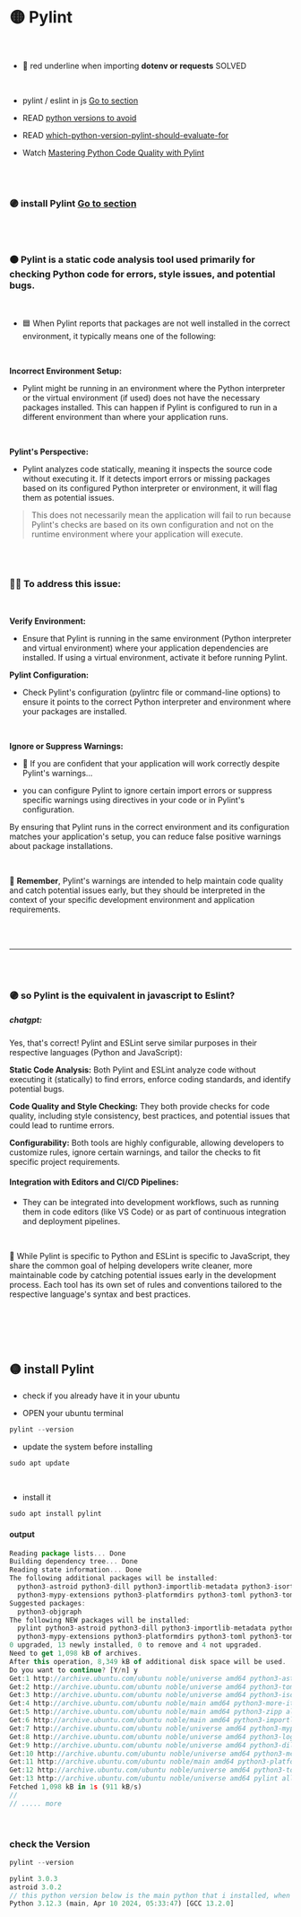 # 🟡 Pylint


<br>

- 🔴 red underline when importing **dotenv or requests** SOLVED []()

<br>

- pylint / eslint in js [Go to section](#pylint_eslint)


- READ [python versions to avoid](./z_PYENV_versions-python-toavoid.md)


- READ [which-python-version-pylint-should-evaluate-for](https://stackoverflow.com/questions/23052637/specify-which-python-version-pylint-should-evaluate-for)


- Watch [Mastering Python Code Quality with Pylint](https://youtu.be/RqdhVaX50mc?feature=shared)

<br>

<br>

### 🟣 install Pylint  [Go to section](#install_pylint)

<br>
<br>

### 🟠 Pylint is a static code analysis tool used primarily for checking Python code for errors, style issues, and potential bugs.




<br>


- 🟦 When Pylint reports that packages are not well installed in the correct environment, it typically means one of the following:

<br>

**Incorrect Environment Setup:**

- Pylint might be running in an environment where the Python interpreter or the virtual environment (if used) does not have the necessary packages installed. This can happen if Pylint is configured to run in a different environment than where your application runs.

<br>

**Pylint's Perspective:**

- Pylint analyzes code statically, meaning it inspects the source code without executing it. If it detects import errors or missing packages based on its configured Python interpreter or environment, it will flag them as potential issues.



>This does not necessarily mean the application will fail to run because Pylint's checks are based on its own configuration and not on the runtime environment where your application will execute.

<br>
<br>

### 💁‍♀️ To address this issue:


<br>

**Verify Environment:**

- Ensure that Pylint is running in the same environment (Python interpreter and virtual environment) where your application dependencies are installed. If using a virtual environment, activate it before running Pylint.


**Pylint Configuration:**

- Check Pylint's configuration (pylintrc file or command-line options) to ensure it points to the correct Python interpreter and environment where your packages are installed.

<br>


**Ignore or Suppress Warnings:**

- 🍊 If you are confident that your application will work correctly despite Pylint's warnings...

- you can configure Pylint to ignore certain import errors or suppress specific warnings using directives in your code or in Pylint's configuration.


By ensuring that Pylint runs in the correct environment and its configuration matches your application's setup, you can reduce false positive warnings about package installations.


<br>

🔴 **Remember**, Pylint's warnings are intended to help maintain code quality and catch potential issues early, but they should be interpreted in the context of your specific development environment and application requirements.

<br>
<br>

---

<br>
<br>

<a name="pylint_eslint"></a>

### 🟣 so Pylint is the equivalent in javascript to Eslint?

##### chatgpt:

Yes, that's correct! Pylint and ESLint serve similar purposes in their respective languages (Python and JavaScript):

**Static Code Analysis:** Both Pylint and ESLint analyze code without executing it (statically) to find errors, enforce coding standards, and identify potential bugs.

**Code Quality and Style Checking:** They both provide checks for code quality, including style consistency, best practices, and potential issues that could lead to runtime errors.

**Configurability:** Both tools are highly configurable, allowing developers to customize rules, ignore certain warnings, and tailor the checks to fit specific project requirements.



#### Integration with Editors and CI/CD Pipelines:

- They can be integrated into development workflows, such as running them in code editors (like VS Code) or as part of continuous integration and deployment pipelines.

<br>



🍊 While Pylint is specific to Python and ESLint is specific to JavaScript, they share the common goal of helping developers write cleaner, more maintainable code by catching potential issues early in the development process. Each tool has its own set of rules and conventions tailored to the respective language's syntax and best practices.


<br>
<br>

<br>
<br>

<a name="install_pylint"></a>

## 🟡 install Pylint

- check if you already have it in your ubuntu

- OPEN your ubuntu terminal

```javascript
pylint --version
```

- update the system before installing

```javascript
sudo apt update
```

<br>

- install it

```javascript
sudo apt install pylint
```

#### output

```javascript
Reading package lists... Done
Building dependency tree... Done
Reading state information... Done
The following additional packages will be installed:
  python3-astroid python3-dill python3-importlib-metadata python3-isort python3-logilab-common python3-mccabe python3-more-itertools
  python3-mypy-extensions python3-platformdirs python3-toml python3-tomlkit python3-zipp
Suggested packages:
  python3-objgraph
The following NEW packages will be installed:
  pylint python3-astroid python3-dill python3-importlib-metadata python3-isort python3-logilab-common python3-mccabe python3-more-itertools
  python3-mypy-extensions python3-platformdirs python3-toml python3-tomlkit python3-zipp
0 upgraded, 13 newly installed, 0 to remove and 4 not upgraded.
Need to get 1,098 kB of archives.
After this operation, 8,349 kB of additional disk space will be used.
Do you want to continue? [Y/n] y
Get:1 http://archive.ubuntu.com/ubuntu noble/universe amd64 python3-astroid all 3.0.2-2 [174 kB]
Get:2 http://archive.ubuntu.com/ubuntu noble/universe amd64 python3-toml all 0.10.2-1 [16.5 kB]
Get:3 http://archive.ubuntu.com/ubuntu noble/universe amd64 python3-isort all 5.6.4-1 [63.1 kB]
Get:4 http://archive.ubuntu.com/ubuntu noble/main amd64 python3-more-itertools all 10.2.0-1 [52.9 kB]
Get:5 http://archive.ubuntu.com/ubuntu noble/main amd64 python3-zipp all 1.0.0-6 [6,090 B]
Get:6 http://archive.ubuntu.com/ubuntu noble/main amd64 python3-importlib-metadata all 4.12.0-1 [17.8 kB]
Get:7 http://archive.ubuntu.com/ubuntu noble/universe amd64 python3-mypy-extensions all 1.0.0-1 [6,148 B]
Get:8 http://archive.ubuntu.com/ubuntu noble/universe amd64 python3-logilab-common all 1.9.8-2 [280 kB]
Get:9 http://archive.ubuntu.com/ubuntu noble/universe amd64 python3-dill all 0.3.8-1 [83.0 kB]
Get:10 http://archive.ubuntu.com/ubuntu noble/universe amd64 python3-mccabe all 0.7.0-1 [8,678 B]
Get:11 http://archive.ubuntu.com/ubuntu noble/main amd64 python3-platformdirs all 4.2.0-1 [16.1 kB]
Get:12 http://archive.ubuntu.com/ubuntu noble/universe amd64 python3-tomlkit all 0.12.4-1 [37.5 kB]
Get:13 http://archive.ubuntu.com/ubuntu noble/universe amd64 pylint all 3.0.3-2 [337 kB]
Fetched 1,098 kB in 1s (911 kB/s)
//
// ..... more
```

<br>

### check the Version

```javascript
pylint --version
```

```javascript
pylint 3.0.3
astroid 3.0.2
// this python version below is the main python that i installed, when installing UBUNTU through the usb key, this one has nothing to do with the python versions i installed with PYENV
Python 3.12.3 (main, Apr 10 2024, 05:33:47) [GCC 13.2.0]
```